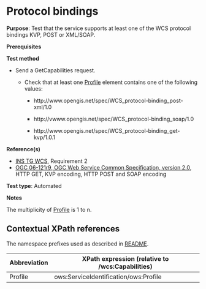 # Protocol bindings

**Purpose**: Test that the service supports at least one of the WCS protocol bindings KVP, POST or XML/SOAP.

**Prerequisites**

**Test method**

* Send a GetCapabilities request.

    * Check that at least one [Profile](#profile) element contains one of the following values:

        * http://<i></i>www<i></i>.opengis.net/spec/WCS_protocol-binding_post-xml/1.0

        * http://<i></i>vwww<i></i>.opengis.net/spec/WCS_protocol-binding_soap/1.0

        * http://<i></i>www<i></i>.opengis.net/spec/WCS_protocol-binding_get-kvp/1.0.1

**Reference(s)**

* [INS TG WCS](https://inspire.ec.europa.eu/id/document/tg/download-wcs), Requirement 2
* [OGC 06-121r9, OGC Web Service Common Specification, version 2.0](https://www.opengeospatial.org/standards/common), HTTP GET, KVP encoding, HTTP POST and SOAP encoding

**Test type**: Automated

**Notes**

The multiplicity of [Profile](#profile) is 1 to n.

## Contextual XPath references

The namespace prefixes used as described in [README](./README.md#namespaces).

| Abbreviation                                               |  XPath expression (relative to /wcs:Capabilities) |
| --------------------------------------------------- | -------------------------------------------------------------- |
| Profile <a name="profile"></a> | ows:ServiceIdentification/ows:Profile |